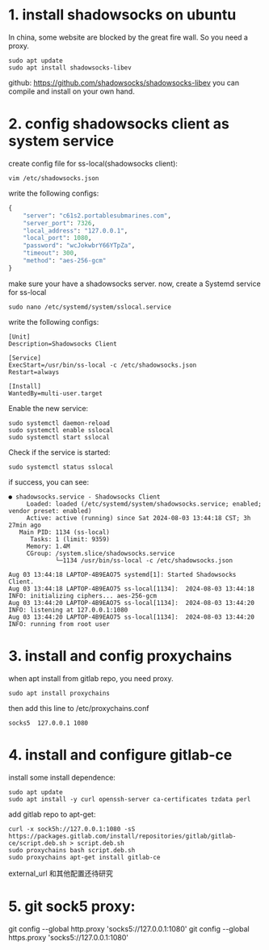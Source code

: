 # 1. install shadowsocks on ubuntu
In china, some website are blocked by the great fire wall. So you need a proxy.
```shell
sudo apt update
sudo apt install shadowsocks-libev
```
github: https://github.com/shadowsocks/shadowsocks-libev
you can compile and install on your own hand.

# 2. config shadowsocks client as system service
create config file for ss-local(shadowsocks client):
```shell
vim /etc/shadowsocks.json
```
write the following configs:
```python
{
    "server": "c61s2.portablesubmarines.com",
    "server_port": 7326,
    "local_address": "127.0.0.1",
    "local_port": 1080,
    "password": "wcJokwbrY66YTpZa",
    "timeout": 300,
    "method": "aes-256-gcm"
}
```
make sure your have a shadowsocks server.
now, create a Systemd service for ss-local
```shell
sudo nano /etc/systemd/system/sslocal.service
```
write the following configs:
```shell
[Unit]
Description=Shadowsocks Client

[Service]
ExecStart=/usr/bin/ss-local -c /etc/shadowsocks.json
Restart=always

[Install]
WantedBy=multi-user.target
```
Enable the new service:
```shell
sudo systemctl daemon-reload
sudo systemctl enable sslocal
sudo systemctl start sslocal
```
Check if the service is started:
```shell
sudo systemctl status sslocal
```
if success, you can see:
```shell
● shadowsocks.service - Shadowsocks Client
     Loaded: loaded (/etc/systemd/system/shadowsocks.service; enabled; vendor preset: enabled)
     Active: active (running) since Sat 2024-08-03 13:44:18 CST; 3h 27min ago
   Main PID: 1134 (ss-local)
      Tasks: 1 (limit: 9359)
     Memory: 1.4M
     CGroup: /system.slice/shadowsocks.service
             └─1134 /usr/bin/ss-local -c /etc/shadowsocks.json

Aug 03 13:44:18 LAPTOP-4B9EAO75 systemd[1]: Started Shadowsocks Client.
Aug 03 13:44:18 LAPTOP-4B9EAO75 ss-local[1134]:  2024-08-03 13:44:18 INFO: initializing ciphers... aes-256-gcm
Aug 03 13:44:20 LAPTOP-4B9EAO75 ss-local[1134]:  2024-08-03 13:44:20 INFO: listening at 127.0.0.1:1080
Aug 03 13:44:20 LAPTOP-4B9EAO75 ss-local[1134]:  2024-08-03 13:44:20 INFO: running from root user
```

# 3. install and config proxychains
when apt install from gitlab repo, you need proxy.
```shell
sudo apt install proxychains
```
then add this line to /etc/proxychains.conf
```shell
socks5  127.0.0.1 1080
```

# 4. install and configure gitlab-ce
install some install dependence:
```shell
sudo apt update
sudo apt install -y curl openssh-server ca-certificates tzdata perl
```
add gitlab repo to apt-get:
```shell
curl -x sock5h://127.0.0.1:1080 -sS https://packages.gitlab.com/install/repositories/gitlab/gitlab-ce/script.deb.sh > script.deb.sh
sudo proxychains bash script.deb.sh
sudo proxychains apt-get install gitlab-ce
```
external_url 和其他配置还待研究

# 5. git sock5 proxy:
git config --global http.proxy 'socks5://127.0.0.1:1080'
git config --global https.proxy 'socks5://127.0.0.1:1080'


